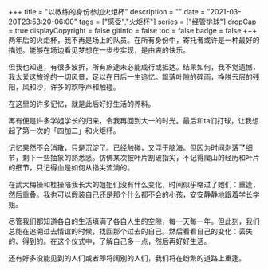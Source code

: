 +++
title = "以教练的身份参加火炬杯"
description = ""
date = "2021-03-20T23:53:20-06:00"
tags = ["感受","火炬杯"]
series = ["经管排球"]
dropCap = true
displayCopyright = false
gitinfo = false
toc = false
badge = false
+++
两年后的火炬杯，我不再是场上的队员。在所有身份中，寄托者或许是一种最好的描述。能够在场边看见梦想在一步步实现，是由衷的快乐。

但我也知道，有很多波折，所有旅途未必能成行或抵达。结果如何，我不觉遗憾，我太爱这旅途的一切风景，足以在日后一生追忆。飘落叶隙的碎雨，挣脱云层的残阳，风和沙，许多的欢呼声和触碰。

在这里的许多记忆，就是此后好好生活的养料。

再有便是许多学姐学长的归来，令我再回到大一的时光。最后和ta们打球，让我想起了第一次的「四加二」和火炬杯。

记忆果然不会消散，只是沉淀了。已经触碰，又浮于脑海。但因为时间剥落了细节，剩下一些抽象的熟悉感。仿佛某次被叶片割破指尖，不记得爬山的经历和叶片的细节，只记得血是如何从指尖流淌的。

在武大梅操和桂操陪我长大的姐姐们没有什么变化，时间似乎略过了她们：重逢，然后重叠。我也可以假装自己还是那个什么都不会的小孩，安安静静地跟着学长学姐。

尽管我们都知道各自的生活填满了各自人生的空隙，每一天每一年。但此刻，我们总能在追溯过去情谊的时候，找回那个过去的自己。然后看看自己的变化：丢失的、得到的。在这个仪式中，了解自己多一点，然后再好好生活。

还有好多没能见到的人们或者即将阔别的人们，我们将在纷繁的道路上重逢。